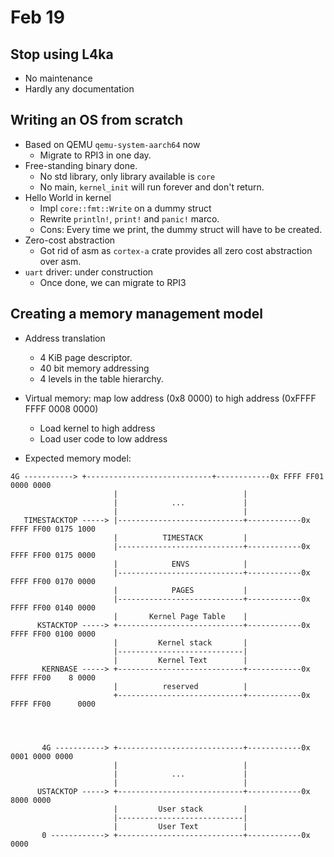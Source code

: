 # Feb 19

## Stop using L4ka
- No maintenance
- Hardly any documentation
## Writing an OS from scratch
- Based on QEMU `qemu-system-aarch64` now
  - Migrate to RPI3 in one day.
- Free-standing binary done.
  - No std library, only library available is `core`
  - No main, `kernel_init` will run forever and don't return.
- Hello World in kernel
  - Impl `core::fmt::Write` on a dummy struct
  - Rewrite `println!`, `print!` and `panic!` marco.
  - Cons: Every time we print, the dummy struct  will have to be created.
- Zero-cost abstraction
  - Got rid of asm as `cortex-a` crate provides all zero cost abstraction over asm.
- `uart` driver: under construction
  - Once done, we can migrate to RPI3

## Creating a memory management model
- Address translation 
  - 4 KiB page descriptor.
  - 40 bit memory addressing
  - 4 levels in the table hierarchy.
- Virtual memory: map low address (0x8 0000) to high address (0xFFFF FFFF 0008 0000)
  - Load kernel to high address
  - Load user code to low address

- Expected memory model:
```
4G -----------> +----------------------------+------------0x FFFF FF01 0000 0000
                       |                            |
                       |            ...             |
                       |                            |
   TIMESTACKTOP -----> |----------------------------+------------0x FFFF FF00 0175 1000
                       |          TIMESTACK         |
                       |----------------------------+------------0x FFFF FF00 0175 0000
                       |            ENVS            |
                       |----------------------------+------------0x FFFF FF00 0170 0000
                       |            PAGES           |
                       |----------------------------+------------0x FFFF FF00 0140 0000
                       |       Kernel Page Table    |
      KSTACKTOP -----> +----------------------------+------------0x FFFF FF00 0100 0000
                       |         Kernel stack       |
                       |----------------------------|
                       |         Kernel Text        |
       KERNBASE -----> +----------------------------+------------0x FFFF FF00    8 0000
                       |          reserved          |
                       +----------------------------+------------0x FFFF FF00      0000




       4G -----------> +----------------------------+------------0x      0001 0000 0000
                       |                            |
                       |            ...             |
                       |                            |
      USTACKTOP -----> +----------------------------+------------0x           8000 0000
                       |         User stack         |
                       |----------------------------|
                       |         User Text          |
       0 ------------> +----------------------------+------------0x                0000
```